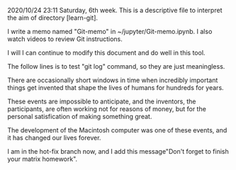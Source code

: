 2020/10/24 23:11 Saturday, 6th week.
This is a descriptive file to interpret the aim of directory [learn-git].

I write a memo named "Git-memo" in ~/jupyter/Git-memo.ipynb. I also watch videos to review Git instructions.

I will I can continue to modify this document and do well in this tool.

The follow lines is to test "git log" command, so they are just meaningless.

There are occasionally short windows in time when incredibly important things get invented that shape the lives of humans for hundreds for years.

These events are impossible to anticipate, and the inventors, the participants, are often working not for reasons of money, but for the personal satisfication of making something great.

The development of the Macintosh computer was one of these events, and it has changed our lives forever.

I am in the hot-fix branch now, and I add this message"Don't forget to finish your matrix homework".

